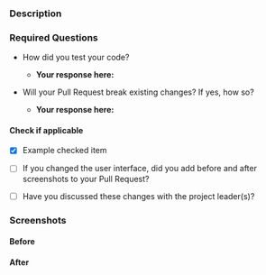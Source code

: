 ### Description

<!--- Insert a brief description of changes made in this PR -->


### Required Questions

- How did you test your code?
  - **Your response here:**
  
- Will your Pull Request break existing changes? If yes, how so?
  - **Your response here:**

#### Check if applicable

- [x] Example checked item 
- [ ] If you changed the user interface, did you add before and after screenshots to your Pull Request?
- [ ] Have you discussed these changes with the project leader(s)?


### Screenshots

#### Before
<!--- Insert before screenshots -->


#### After
<!--- Insert after screenshots -->